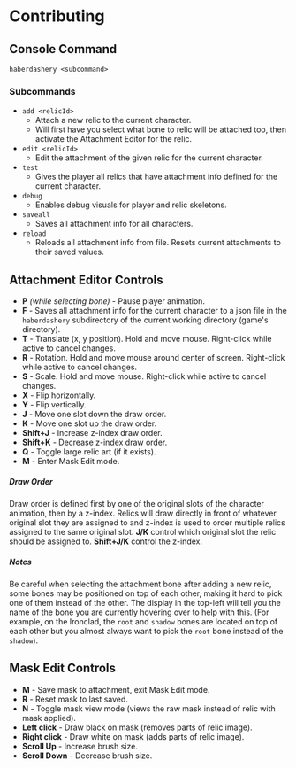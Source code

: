 # Contributing

## Console Command
`haberdashery <subcommand>`

### Subcommands
* `add <relicId>`
  * Attach a new relic to the current character.
  * Will first have you select what bone to relic will be attached too, then activate the Attachment Editor for the relic.
* `edit <relicId>`
  * Edit the attachment of the given relic for the current character.
* `test`
  * Gives the player all relics that have attachment info defined for the current character.
* `debug`
  * Enables debug visuals for player and relic skeletons.
* `saveall`
  * Saves all attachment info for all characters.
* `reload`
  * Reloads all attachment info from file. Resets current attachments to their saved values.
  
## Attachment Editor Controls

* **P** *(while selecting bone)* - Pause player animation.
* **F** - Saves all attachment info for the current character to a json file in the `haberdashery` subdirectory of the current working directory (game's directory).
* **T** - Translate (x, y position). Hold and move mouse. Right-click while active to cancel changes.
* **R** - Rotation. Hold and move mouse around center of screen. Right-click while active to cancel changes.
* **S** - Scale. Hold and move mouse. Right-click while active to cancel changes.
* **X** - Flip horizontally.
* **Y** - Flip vertically.
* **J** - Move one slot down the draw order.
* **K** - Move one slot up the draw order.
* **Shift+J** - Increase z-index draw order.
* **Shift+K** - Decrease z-index draw order.
* **Q** - Toggle large relic art (if it exists).
* **M** - Enter Mask Edit mode.

##### Draw Order
Draw order is defined first by one of the original slots of the character animation, then by a z-index. Relics will draw directly in front of whatever original slot they are assigned to and z-index is used to order multiple relics assigned to the same original slot.
**J/K** control which original slot the relic should be assigned to. **Shift+J/K** control the z-index.

##### Notes
Be careful when selecting the attachment bone after adding a new relic, some bones may be positioned on top of each other, making it hard to pick one of them instead of the other. The display in the top-left will tell you the name of the bone you are currently hovering over to help with this. (For example, on the Ironclad, the `root` and `shadow` bones are located on top of each other but you almost always want to pick the `root` bone instead of the `shadow`).

## Mask Edit Controls

* **M** - Save mask to attachment, exit Mask Edit mode.
* **R** - Reset mask to last saved.
* **N** - Toggle mask view mode (views the raw mask instead of relic with mask applied).
* **Left click** - Draw black on mask (removes parts of relic image).
* **Right click** - Draw white on mask (adds parts of relic image).
* **Scroll Up** - Increase brush size.
* **Scroll Down** - Decrease brush size.
